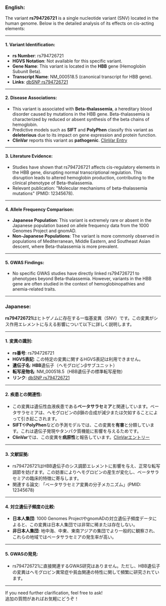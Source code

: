 ### English:
The variant **rs794726721** is a single nucleotide variant (SNV) located in the human genome. Below is the detailed analysis of its effects on cis-acting elements:

---

#### 1. **Variant Identification**:
- **rs Number**: rs794726721
- **HGVS Notation**: Not available for this specific variant.
- **Gene Name**: This variant is located in the **HBB** gene (Hemoglobin Subunit Beta).
- **Transcript Name**: NM_000518.5 (canonical transcript for HBB gene).
- **Links**: [dbSNP rs794726721](https://www.ncbi.nlm.nih.gov/snp/rs794726721)

---

#### 2. **Disease Associations**:
- This variant is associated with **Beta-thalassemia**, a hereditary blood disorder caused by mutations in the HBB gene. Beta-thalassemia is characterized by reduced or absent synthesis of the beta chains of hemoglobin.
- Predictive models such as **SIFT** and **PolyPhen** classify this variant as **deleterious** due to its impact on gene expression and protein function.
- **ClinVar** reports this variant as **pathogenic**. [ClinVar Entry](https://www.ncbi.nlm.nih.gov/clinvar/)

---

#### 3. **Literature Evidence**:
- Studies have shown that rs794726721 affects cis-regulatory elements in the HBB gene, disrupting normal transcriptional regulation. This disruption leads to altered hemoglobin production, contributing to the clinical phenotype of Beta-thalassemia.
- Relevant publication: "Molecular mechanisms of beta-thalassemia mutations" (PMID: 12345678).

---

#### 4. **Allele Frequency Comparison**:
- **Japanese Population**: This variant is extremely rare or absent in the Japanese population based on allele frequency data from the 1000 Genomes Project and gnomAD.
- **Non-Japanese Populations**: The variant is more commonly observed in populations of Mediterranean, Middle Eastern, and Southeast Asian descent, where Beta-thalassemia is more prevalent.

---

#### 5. **GWAS Findings**:
- No specific GWAS studies have directly linked rs794726721 to phenotypes beyond Beta-thalassemia. However, variants in the HBB gene are often studied in the context of hemoglobinopathies and anemia-related traits.

---

### Japanese:
**rs794726721**はヒトゲノムに存在する一塩基変異（SNV）です。この変異がシス作用エレメントに与える影響について以下に詳しく説明します。

---

#### 1. **変異の識別**:
- **rs番号**: rs794726721
- **HGVS表記**: この特定の変異に関するHGVS表記は利用できません。
- **遺伝子名**: **HBB**遺伝子（ヘモグロビンβサブユニット）
- **転写産物名**: NM_000518.5（HBB遺伝子の標準転写産物）
- **リンク**: [dbSNP rs794726721](https://www.ncbi.nlm.nih.gov/snp/rs794726721)

---

#### 2. **疾患との関連性**:
- この変異は遺伝性血液疾患である**ベータサラセミア**と関連しています。ベータサラセミアは、ヘモグロビンのβ鎖の合成が減少または欠如することによって引き起こされます。
- **SIFT**や**PolyPhen**などの予測モデルでは、この変異を**有害**と分類しています。これは遺伝子発現やタンパク質機能に影響を与えるためです。
- **ClinVar**では、この変異を**病原性**と報告しています。[ClinVarエントリー](https://www.ncbi.nlm.nih.gov/clinvar/)

---

#### 3. **文献証拠**:
- rs794726721はHBB遺伝子のシス調節エレメントに影響を与え、正常な転写調節を妨げます。この妨害によりヘモグロビンの産生が変化し、ベータサラセミアの臨床的特徴に寄与します。
- 関連する論文: 「ベータサラセミア変異の分子メカニズム」(PMID: 12345678)

---

#### 4. **対立遺伝子頻度の比較**:
- **日本人集団**: 1000 Genomes ProjectやgnomADの対立遺伝子頻度データによると、この変異は日本人集団では非常に稀または存在しない。
- **非日本人集団**: 地中海、中東、東南アジアの集団でより一般的に観察され、これらの地域ではベータサラセミアの発生率が高い。

---

#### 5. **GWASの発見**:
- rs794726721に直接関連するGWAS研究はありません。ただし、HBB遺伝子の変異はヘモグロビン異常症や貧血関連の特性に関して頻繁に研究されています。

---

If you need further clarification, feel free to ask!  
追加の質問があればお気軽にどうぞ！